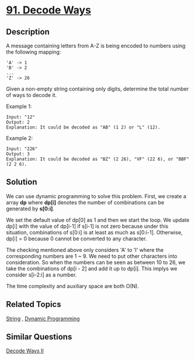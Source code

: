 # [91. Decode Ways](https://leetcode.com/problems/decode-ways)

## Description

A message containing letters from A-Z is being encoded to numbers using the following mapping:

```
'A' -> 1
'B' -> 2
...
'Z' -> 26
```

Given a non-empty string containing only digits, determine the total number of ways to decode it.

Example 1:

```
Input: "12"
Output: 2
Explanation: It could be decoded as "AB" (1 2) or "L" (12).
```

Example 2:

```
Input: "226"
Output: 3
Explanation: It could be decoded as "BZ" (2 26), "VF" (22 6), or "BBF" (2 2 6).
```

## Solution

We can use dynamic programming to solve this problem. First, we create a array **dp** where **dp[i]** denotes the number of combinations can be generated by **s[0:i]**.

We set the default value of dp[0] as 1 and then we start the loop. We update dp[i] with the value of dp[i-1] if s[i-1] is not zero because under this situation, combinations of s[0:i] is at least as much as s[0:i-1]. Otherwise, dp[i] = 0 because 0 cannot be converted to any character.

The checking mentioned above only considers 'A' to 'I' where the corresponding numbers are 1 ~ 9. We need to put other characters into consideration. So when the numbers can be seen as between 10 to 26, we take the combinations of dp[i - 2] and add it up to dp[i]. This implys we consider s[i-2:i] as a number.

The time complexity and auxiliary space are both O(N).

## Related Topics

[String](https://leetcode.com/tag/string/) , [Dynamic Programming](https://leetcode.com/tag/dynamic-programming/) 

## Similar Questions

[Decode Ways II](https://leetcode.com/problems/decode-ways-ii/)
